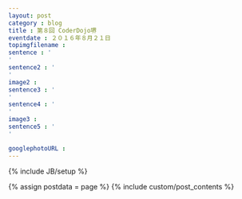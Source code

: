 ```yaml
---
layout: post
category : blog
title : 第８回 CoderDojo堺
eventdate : ２０１６年８月２１日
topimgfilename :
sentence : '
'
sentence2 : '
'
image2 :
sentence3 : '
'
sentence4 : '
'
image3 :
sentence5 : '
'

googlephotoURL :
---
```

{% include JB/setup %}

{% assign postdata = page %}
{% include custom/post_contents %}
